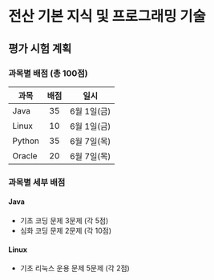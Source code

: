 # 전산 기본 지식 및 프로그래밍 기술

## 평가 시험 계획

### 과목별 배점 (총 100점)

| 과목       | 배점 | 일시 | 
| --------- |:---:|:---:|
| Java      | 35  | 6월 1일(금) |
| Linux     | 10  | 6월 1일(금) |
| Python    | 35  | 6월 7일(목) |
| Oracle    | 20  | 6월 7일(목) |

### 과목별 세부 배점

#### Java

- 기초 코딩 문제 3문제 (각 5점)
- 심화 코딩 문제 2문제 (각 10점)

#### Linux

- 기초 리눅스 운용 문제 5문제 (각 2점)